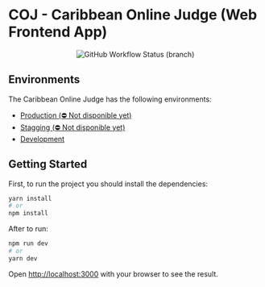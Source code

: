 COJ - Caribbean Online Judge (Web Frontend App)
==================================================
<div align="center">
  <img alt="GitHub Workflow Status (branch)" src="https://img.shields.io/github/workflow/status/Caribbean-Online-Judge/Web-Frontend/Deply%20to%20Heroku/dev?label=Development%20Deploy">
</div>

## Environments
The Caribbean Online Judge has the following environments:

- [Production (⛔ Not disponible yet)]()
- [Stagging (⛔ Not disponible yet)]()
- [Development](https://webcoj.herokuapp.com/)

## Getting Started

First, to run the project you should install the dependencies:
```bash
yarn install
# or
npm install
```
After to run:

```bash
npm run dev
# or
yarn dev
```

Open [http://localhost:3000](http://localhost:3000) with your browser to see the result.
